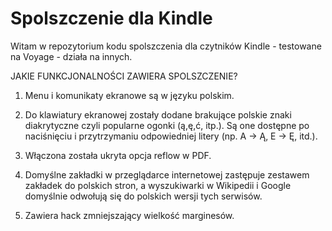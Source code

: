<h1>Spolszczenie dla Kindle</h1>

Witam w repozytorium kodu spolszczenia dla czytników Kindle - testowane na Voyage - działa na innych.

JAKIE FUNKCJONALNOŚCI ZAWIERA SPOLSZCZENIE?

1) Menu i komunikaty ekranowe są w języku polskim.

2) Do klawiatury ekranowej zostały dodane brakujące polskie znaki diakrytyczne czyli popularne ogonki (ą,ę,ć, itp.). Są one dostępne po naciśnięciu i przytrzymaniu odpowiedniej litery (np. A -> Ą, E -> Ę, itd.).

3) Włączona została ukryta opcja reflow w PDF.

4) Domyślne zakładki w przeglądarce internetowej zastępuje zestawem zakładek do polskich stron, a wyszukiwarki w Wikipedii i Google domyślnie odwołują się do polskich wersji tych serwisów.

5) Zawiera hack zmniejszający wielkość marginesów. 
